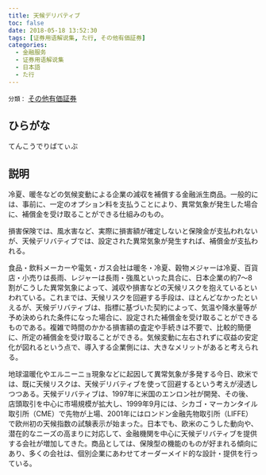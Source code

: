 ```yaml
---
title: 天候デリバティブ
toc: false
date: 2018-05-18 13:52:30
tags: [证券用语解说集, た行, その他有価証券]
categories:
  - 金融服务
  - 证券用语解说集
  - 日本語
  - た行
---
```


`分類：` [その他有価証券](/tags/その他有価証券/)

## ひらがな

てんこうでりばてぃぶ

## 説明

冷夏、暖冬などの気候変動による企業の減収を補償する金融派生商品。一般的には、事前に、一定のオプション料を支払うことにより、異常気象が発生した場合に、補償金を受け取ることができる仕組みのもの。

損害保険では、風水害など、実際に損害額が確定しないと保険金が支払われないが、天候デリバティブでは、設定された異常気象が発生すれば、補償金が支払われる。

食品・飲料メーカーや電気・ガス会社は暖冬・冷夏、穀物メジャーは冷夏、百貨店・小売りは長雨、レジャーは長雨・強風といった具合に、日本企業の約7〜8割がこうした異常気象によって、減収や損害などの天候リスクを抱えているといわれている。これまでは、天候リスクを回避する手段は、ほとんどなかったといえるが、天候デリバティブは、指標に基づいた契約によって、気温や降水量等が予め決められた条件になった場合に、設定された補償金を受け取ることができるものである。複雑で時間のかかる損害額の査定や手続きは不要で、比較的簡便に、所定の補償金を受け取ることができる。気候変動に左右されずに収益の安定化が図れるという点で、導入する企業側には、大きなメリットがあると考えられる。

地球温暖化やエルニーニョ現象などに起因して異常気象が多発する今日、欧米では、既に天候リスクは、天候デリバティブを使って回避するという考えが浸透しつつある。天候デリバティブは、1997年に米国のエンロン社が開発、その後、店頭取引を中心に市場規模が拡大し、1999年9月には、シカゴ・マーカンタイル取引所（CME）で先物が上場、2001年にはロンドン金融先物取引所（LIFFE）で欧州初の天候指数の試験表示が始まった。日本でも、欧米のこうした動向や、潜在的なニーズの高まりに対応して、金融機関を中心に天候デリバティブを提供する会社が増加してきた。商品としては、保険型の機能のものが好まれる傾向にあり、多くの会社は、個別企業にあわせてオーダーメイド的な設計・提供を行っている。
